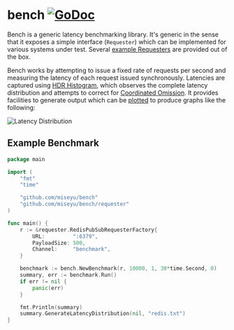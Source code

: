 # bench [![GoDoc](https://godoc.org/github.com/miseyu/bench?status.svg)](https://godoc.org/github.com/miseyu/bench)

Bench is a generic latency benchmarking library. It's generic in the sense that it exposes a simple interface (`Requester`) which can be implemented for various systems under test. Several [example Requesters](https://github.com/miseyu/bench/tree/master/requester) are provided out of the box.

Bench works by attempting to issue a fixed rate of requests per second and measuring the latency of each request issued synchronously. Latencies are captured using [HDR Histogram](https://github.com/codahale/hdrhistogram), which observes the complete latency distribution and attempts to correct for [Coordinated Omission](https://groups.google.com/forum/#!msg/mechanical-sympathy/icNZJejUHfE/BfDekfBEs_sJ). It provides facilities to generate output which can be [plotted](http://hdrhistogram.github.io/HdrHistogram/plotFiles.html) to produce graphs like the following:

![Latency Distribution](distribution.png)

## Example Benchmark

```go
package main

import (
	"fmt"
	"time"

	"github.com/miseyu/bench"
	"github.com/miseyu/bench/requester"
)

func main() {
	r := &requester.RedisPubSubRequesterFactory{
		URL:         ":6379",
		PayloadSize: 500,
		Channel:     "benchmark",
	}

	benchmark := bench.NewBenchmark(r, 10000, 1, 30*time.Second, 0)
	summary, err := benchmark.Run()
	if err != nil {
		panic(err)
	}

	fmt.Println(summary)
	summary.GenerateLatencyDistribution(nil, "redis.txt")
}
```
